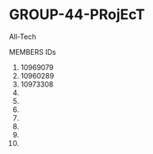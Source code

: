 # GROUP-44-PRojEcT
All-Tech 

MEMBERS IDs
1. 10969079
2. 10960289
3. 10973308
4. 
5. 
6. 
7. 
8. 
9. 
10. 
